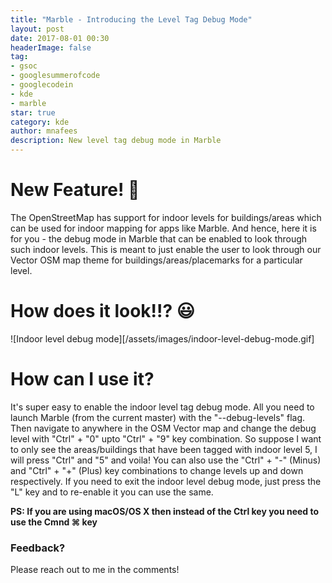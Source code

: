 ```yaml
---
title: "Marble - Introducing the Level Tag Debug Mode"
layout: post
date: 2017-08-01 00:30
headerImage: false
tag:
- gsoc
- googlesummerofcode
- googlecodein
- kde
- marble
star: true
category: kde
author: mnafees
description: New level tag debug mode in Marble
---
```


# New Feature! 🎉

The OpenStreetMap has support for indoor levels for buildings/areas which can be used for indoor mapping for apps like Marble.
And hence, here it is for you - the debug mode in Marble that can be enabled to look through such indoor levels. This is meant
to just enable the user to look through our Vector OSM map theme for buildings/areas/placemarks for a particular level.

# How does it look!!? 😃

![Indoor level debug mode][/assets/images/indoor-level-debug-mode.gif]

# How can I use it?

It's super easy to enable the indoor level tag debug mode. All you need to launch Marble (from the current master) with the
"--debug-levels" flag. Then navigate to anywhere in the OSM Vector map and change the debug level with "Ctrl" + "0" upto "Ctrl" + "9"
key combination. So suppose I want to only see the areas/buildings that have been tagged with indoor level 5, I will press "Ctrl" and "5"
and voila! You can also use the "Ctrl" + "-" (Minus) and "Ctrl" + "+" (Plus) key combinations to change levels up and down respectively.
If you need to exit the indoor level debug mode, just press the "L" key and to re-enable it you can use the same.

<strong>PS: If you are using macOS/OS X then instead of the Ctrl key you need to use the Cmnd ⌘ key</strong>

### Feedback?

Please reach out to me in the comments!
